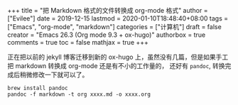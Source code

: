 +++
title = "把 Markdown 格式的文件转换成 org-mode 格式"
author = ["Evilee"]
date = 2019-12-15
lastmod = 2020-01-10T18:48:40+08:00
tags = ["Emacs", "org-mode", "markdown"]
categories = ["计算机"]
draft = false
creator = "Emacs 26.3 (Org mode 9.3 + ox-hugo)"
authorbox = true
comments = true
toc = false
mathjax = true
+++

正在把以前的 jekyll 博客迁移到新的 ox-hugo 上，虽然没有几篇，但是如果手工把
markdown 转换成 org-mode 还是有不小的工作量的， 还好有 `pandoc`, 转换完成后稍微修改一下就可以了。
<!--more-->

```text
brew install pandoc
pandoc -f markdown -t org xxxx.md -o xxxx.org
```
